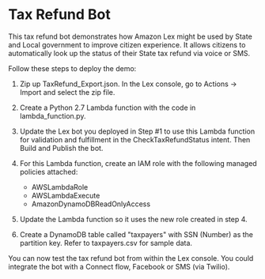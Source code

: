 # Tax Refund Bot

This tax refund bot demonstrates how Amazon Lex might be used by State and Local government to improve citizen experience. It allows citizens to automatically look up the status of their State tax refund via voice or SMS.

Follow these steps to deploy the demo:
1. Zip up TaxRefund_Export.json. In the Lex console, go to Actions -> Import and select the zip file.
2. Create a Python 2.7 Lambda function with the code in lambda_function.py.
3. Update the Lex bot you deployed in Step #1 to use this Lambda function for validation and fulfillment in the CheckTaxRefundStatus intent. Then Build and Publish the bot.
4. For this Lambda function, create an IAM role with the following managed policies attached:
	* AWSLambdaRole
	* AWSLambdaExecute
	* AmazonDynamoDBReadOnlyAccess

5. Update the Lambda function so it uses the new role created in step 4.
6. Create a DynamoDB table called "taxpayers" with SSN (Number) as the partition key. Refer to taxpayers.csv for sample data.

You can now test the tax refund bot from within the Lex console. You could integrate the bot with a Connect flow, Facebook or SMS (via Twilio).